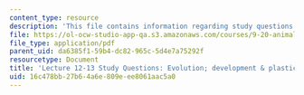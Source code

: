 ```yaml
---
content_type: resource
description: 'This file contains information regarding study questions 12-13. '
file: https://ol-ocw-studio-app-qa.s3.amazonaws.com/courses/9-20-animal-behavior-fall-2013/16c478bb27b64a6e809eee8061aac5a0_MIT9_20F13_L12_13_Qs.pdf
file_type: application/pdf
parent_uid: da6385f1-59b4-dc82-965c-5d4e7a75292f
resourcetype: Document
title: 'Lecture 12-13 Study Questions: Evolution; development & plasticity of behavior'
uid: 16c478bb-27b6-4a6e-809e-ee8061aac5a0
---
```

